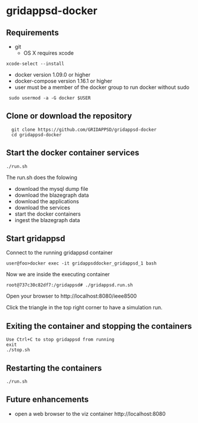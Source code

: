 # gridappsd-docker

## Requirements
 - git
    - OS X requires xcode
```
xcode-select --install
```
 - docker version 1.09.0 or higher
 - docker-compose version 1.16.1 or higher
 - user must be a member of the docker group to run docker without sudo
```
 sudo usermod -a -G docker $USER
```

## Clone or download the repository
```
  git clone https://github.com/GRIDAPPSD/gridappsd-docker
  cd gridappsd-docker
```

## Start the docker container services
```
./run.sh
```
The run.sh does the folowing
 -  download the mysql dump file
 -  download the blazegraph data
 -  download the applications
 -  download the services
 -  start the docker containers
 -  ingest the blazegraph data

## Start gridappsd

Connect to the running gridappsd container
```
user@foo>docker exec -it gridappsddocker_gridappsd_1 bash

```
Now we are inside the executing container
```
root@737c30c82df7:/gridappsd# ./gridappsd.run.sh

```
Open your browser to http://localhost:8080/ieee8500

Click the triangle in the top right corner to have a simulation run.

## Exiting the container and stopping the containers

```
Use Ctrl+C to stop gridappsd from running
exit
./stop.sh
```

## Restarting the containers
```
./run.sh
```

## Future enhancements    
  -  open a web browser to the viz container http://localhost:8080
